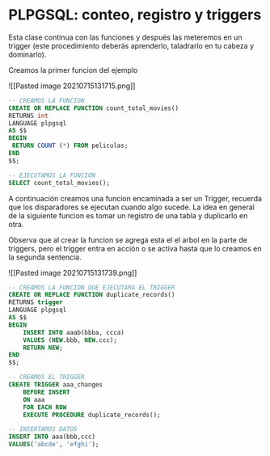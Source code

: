 # PLPGSQL: conteo, registro y triggers

Esta clase continua con las funciones y después las meteremos en un trigger (este procedimiento deberás aprenderlo, taladrarlo en tu cabeza y dominarlo).

Creamos la primer funcion del ejemplo

![[Pasted image 20210715131715.png]]

```sql
-- CREAMOS LA FUNCION
CREATE OR REPLACE FUNCTION count_total_movies()
RETURNS int
LANGUAGE plpgsql
AS $$
BEGIN
 RETURN COUNT (*) FROM peliculas;
END
$$;

-- EJECUTAMOS LA FUNCION
SELECT count_total_movies();
```

A continuación creamos una funcion encaminada a ser un Trigger, recuerda que los disparadores se ejecutan cuando algo sucede. La idea en general de la siguiente funcion es tomar un registro de una tabla y duplicarlo en otra.

Observa que al crear la funcion se agrega esta el el arbol en la parte de triggers, pero el trigger entra en acción o se activa hasta que lo creamos en la segunda sentencia.

![[Pasted image 20210715131739.png]]

```sql
-- CREAMOS LA FUNCION QUE EJECUTARA EL TRIGGER
CREATE OR REPLACE FUNCTION duplicate_records()
RETURNS trigger
LANGUAGE plpgsql
AS $$
BEGIN
    INSERT INTO aaab(bbba, ccca)
    VALUES (NEW.bbb, NEW.ccc);
    RETURN NEW;
END
$$;

-- CREAMOS EL TRIGGER
CREATE TRIGGER aaa_changes
    BEFORE INSERT
    ON aaa
    FOR EACH ROW
    EXECUTE PROCEDURE duplicate_records();

-- INSERTAMOS DATOS
INSERT INTO aaa(bbb,ccc)
VALUES('abcde', 'efghi');
```